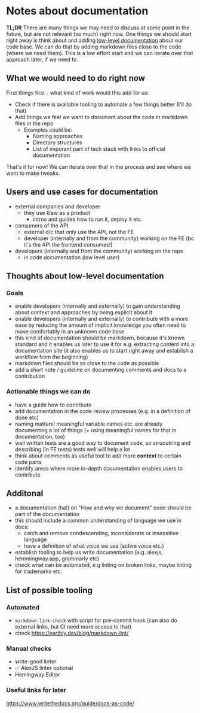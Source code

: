 # Notes about documentation

**TL;DR**
There are many things we may need to discuss at some point in the future, but are not relevant (so much) right now. One things we should start right away is think about and adding [low-level documentation](#Thoughts-about-low-level-documentation) about our code base. We can do that by adding markdown files close to the code (where we need them). This is a low effort start and we can iterate over that approach later, if we need to. 

## What we would need to do right now

First things first - what kind of work would this add for us:

- Check if there is available tooling to automate a few things better (I'll do that)
- Add things we feel we want to document about the code in markdown files in the repo
  - Examples could be: 
    - Naming approaches 
    - Directory structures
    - List of imporant part of tech stack with links to official documentation

That's it for now! We can iterate over that in the process and see where we want to make tweaks.


## Users and use cases for documentation

- external companies and developer
    - they use klaw as a product
        - intros and guides how to run it, deploy it etc.
- consumers of the API
    - external d/c that only use the API, not the FE
    - developer (internally and from the community) working on the FE (bc it's the API the frontend consumes!)
- developers (internally and from the community) working on the repo
    - in code documentation (low level user)


## Thoughts about low-level documentation

### Goals
- enable developers (internally and externally) to gain understanding about context and approaches by being explicit about it
- enable developers (internally and externally) to contribute with a more ease by reducing the amount of implicit knowledge you often need to move comfortably in an unknown code base
- this kind of documentation should be markdown, because it's known standard and it enables us later to use it for e.g. extracting content into a documentation site (it also enables us to start right away and establish a workflow from the beginning)
- markdown files should be as close to the code as possible
- add a short note / guideline on documenting comments and docs to a contribution


### Actionable things we can do
- have a guide how to contribute
- add documentation in the code review processes (e.g. in a definition of done etc)
- naming matters! meaningful variable names etc. are already documenting a lot of things (+ using meaningful names for that in documentation, too)
- well written tests are a good way to document code, so strucutring and describing (in FE tests) tests well will help a lot
- think about comments as useful tool to add more **context** to certain code parts
- identify areas where more in-depth documentation enables users to contribute


## Additonal
- a documentation (ha!) on "How and why we document" code should be part of the documentation
- this should include a common understanding of language we use in docs:
    - catch and remove condescending, inconsiderate or insensitive language
    - have a definition of what voice we use (active voice etc.)
- establish tooling to help us write documentation (e.g. alexjs, hemmingway.app, grammarly etc)
- check what can be automated, e.g linting on broken links, maybe linting for trademarks etc.


## List of possible tooling

### Automated
- `markdown-link-check` with script for pre-commit hook (can also do external links, but CI need more access to that)
- check https://earthly.dev/blog/markdown-lint/


### Manual checks
- write-good linter
- ✅ AlexJS linter optional
- Hemingway Editor

### Useful links for later
https://www.writethedocs.org/guide/docs-as-code/

